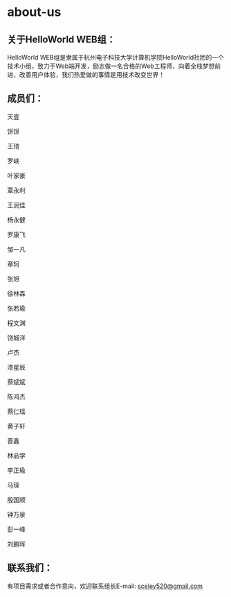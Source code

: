 # about-us
## 关于HelloWorld WEB组：

HelloWorld WEB组是隶属于杭州电子科技大学计算机学院HelloWorld社团的一个技术小组，致力于Web端开发，励志做一名合格的Web工程师，向着全栈梦想前进，改善用户体验，我们热爱做的事情是用技术改变世界！
  
## 成员们：

天壹

饼饼

王琦

罗峡

叶家豪

覃永利

王润佳

杨永健

罗康飞

邹一凡

章轲

张旭

徐林森

张若瑜

程文渊

饶城洋

卢杰

漆星辰

蔡斌斌

陈鸿杰

蔡仁瑶

黄子轩

晋鑫

林品学

李正瑜

马琛

殷国顺

钟万泉

彭一峰

刘鹏晖

## 联系我们：

有项目需求或者合作意向，欢迎联系组长E-mail: sceley520@gmail.com
